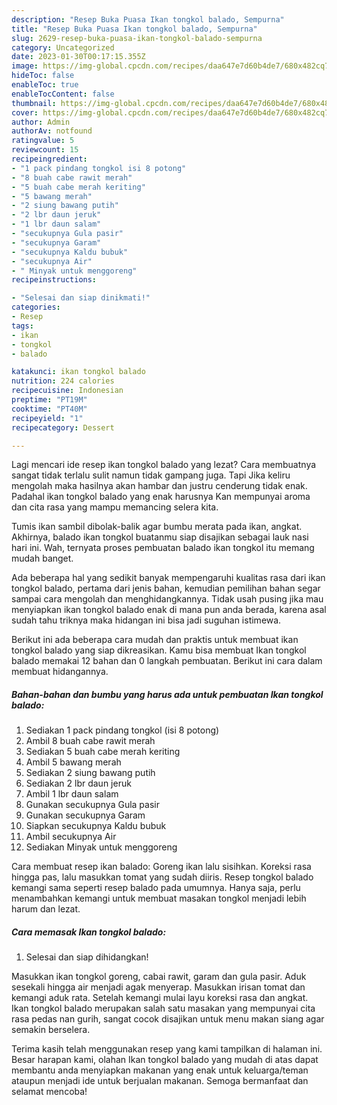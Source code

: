 ```yaml
---
description: "Resep Buka Puasa Ikan tongkol balado, Sempurna"
title: "Resep Buka Puasa Ikan tongkol balado, Sempurna"
slug: 2629-resep-buka-puasa-ikan-tongkol-balado-sempurna
category: Uncategorized
date: 2023-01-30T00:17:15.355Z
image: https://img-global.cpcdn.com/recipes/daa647e7d60b4de7/680x482cq70/ikan-tongkol-balado-foto-resep-utama.jpg
hideToc: false
enableToc: true
enableTocContent: false
thumbnail: https://img-global.cpcdn.com/recipes/daa647e7d60b4de7/680x482cq70/ikan-tongkol-balado-foto-resep-utama.jpg
cover: https://img-global.cpcdn.com/recipes/daa647e7d60b4de7/680x482cq70/ikan-tongkol-balado-foto-resep-utama.jpg
author: Admin
authorAv: notfound
ratingvalue: 5
reviewcount: 15
recipeingredient:
- "1 pack pindang tongkol isi 8 potong"
- "8 buah cabe rawit merah"
- "5 buah cabe merah keriting"
- "5 bawang merah"
- "2 siung bawang putih"
- "2 lbr daun jeruk"
- "1 lbr daun salam"
- "secukupnya Gula pasir"
- "secukupnya Garam"
- "secukupnya Kaldu bubuk"
- "secukupnya Air"
- " Minyak untuk menggoreng"
recipeinstructions:

- "Selesai dan siap dinikmati!"
categories:
- Resep
tags:
- ikan
- tongkol
- balado

katakunci: ikan tongkol balado 
nutrition: 224 calories
recipecuisine: Indonesian
preptime: "PT19M"
cooktime: "PT40M"
recipeyield: "1"
recipecategory: Dessert

---
```



Lagi mencari ide resep ikan tongkol balado yang lezat? Cara membuatnya sangat tidak terlalu sulit namun tidak gampang juga. Tapi Jika keliru mengolah maka hasilnya akan hambar dan justru cenderung tidak enak. Padahal ikan tongkol balado yang enak harusnya Kan mempunyai aroma dan cita rasa yang mampu memancing selera kita.


Tumis ikan sambil dibolak-balik agar bumbu merata pada ikan, angkat. Akhirnya, balado ikan tongkol buatanmu siap disajikan sebagai lauk nasi hari ini. Wah, ternyata proses pembuatan balado ikan tongkol itu memang mudah banget.

Ada beberapa hal yang sedikit banyak mempengaruhi kualitas rasa dari ikan tongkol balado, pertama dari jenis bahan, kemudian pemilihan bahan segar sampai cara mengolah dan menghidangkannya. Tidak usah pusing jika mau menyiapkan ikan tongkol balado enak di mana pun anda berada, karena asal sudah tahu triknya maka hidangan ini bisa jadi suguhan istimewa.


Berikut ini ada beberapa cara mudah dan praktis untuk membuat ikan tongkol balado yang siap dikreasikan. Kamu bisa membuat Ikan tongkol balado memakai 12 bahan dan 0 langkah pembuatan. Berikut ini cara dalam membuat hidangannya.

<!--inarticleads1-->

##### Bahan-bahan dan bumbu yang harus ada untuk pembuatan Ikan tongkol balado:

1. Sediakan 1 pack pindang tongkol (isi 8 potong)
1. Ambil 8 buah cabe rawit merah
1. Sediakan 5 buah cabe merah keriting
1. Ambil 5 bawang merah
1. Sediakan 2 siung bawang putih
1. Sediakan 2 lbr daun jeruk
1. Ambil 1 lbr daun salam
1. Gunakan secukupnya Gula pasir
1. Gunakan secukupnya Garam
1. Siapkan secukupnya Kaldu bubuk
1. Ambil secukupnya Air
1. Sediakan  Minyak untuk menggoreng


Cara membuat resep ikan balado: Goreng ikan lalu sisihkan. Koreksi rasa hingga pas, lalu masukkan tomat yang sudah diiris. Resep tongkol balado kemangi sama seperti resep balado pada umumnya. Hanya saja, perlu menambahkan kemangi untuk membuat masakan tongkol menjadi lebih harum dan lezat. 

<!--inarticleads2-->

##### Cara memasak Ikan tongkol balado:


1. Selesai dan siap dihidangkan!

Masukkan ikan tongkol goreng, cabai rawit, garam dan gula pasir. Aduk sesekali hingga air menjadi agak menyerap. Masukkan irisan tomat dan kemangi aduk rata. Setelah kemangi mulai layu koreksi rasa dan angkat. Ikan tongkol balado merupakan salah satu masakan yang mempunyai cita rasa pedas nan gurih, sangat cocok disajikan untuk menu makan siang agar semakin berselera. 

Terima kasih telah menggunakan resep yang kami tampilkan di halaman ini. Besar harapan kami, olahan Ikan tongkol balado yang mudah di atas dapat membantu anda menyiapkan makanan yang enak untuk keluarga/teman ataupun menjadi ide untuk berjualan makanan. Semoga bermanfaat dan selamat mencoba!
